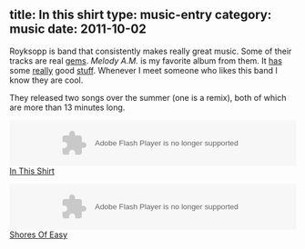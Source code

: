 title: In this shirt
type: music-entry
category: music
date: 2011-10-02
---

Royksopp is band that consistently makes really great music. Some of their tracks are real [gems][remind_me]. _Melody A.M._ is my favorite album from them. It [has][in_space] some [really][leno] good [stuff][so_easy]. Whenever I meet someone who likes this band I know they are cool.

They released two songs over the summer (one is a remix), both of which are more than 13 minutes long.

<object height="81" width="100%"> <param name="movie" value="http://player.soundcloud.com/player.swf?url=http%3A%2F%2Fapi.soundcloud.com%2Ftracks%2F22391656"></param> <param name="allowscriptaccess" value="always"></param> <embed allowscriptaccess="always" height="81" src="http://player.soundcloud.com/player.swf?url=http%3A%2F%2Fapi.soundcloud.com%2Ftracks%2F22391656" type="application/x-shockwave-flash" width="100%"></embed> </object>  <span><a
href="http://soundcloud.com/weeennnzzz/in-this-shirt">In This Shirt</a>

<object height="81" width="100%"> <param name="movie" value="http://player.soundcloud.com/player.swf?url=http%3A%2F%2Fapi.soundcloud.com%2Ftracks%2F22395103"></param> <param name="allowscriptaccess" value="always"></param> <embed allowscriptaccess="always" height="81" src="http://player.soundcloud.com/player.swf?url=http%3A%2F%2Fapi.soundcloud.com%2Ftracks%2F22395103" type="application/x-shockwave-flash" width="100%"></embed> </object>  <span><a
href="http://soundcloud.com/isdobleac/shores-of-easy">Shores Of Easy</a>



[remind_me]:https://www.youtube.com/watch?v=eo4u4JJAPGk&ob=av2e
[in_space]:http://www.youtube.com/watch?v=QLnFpjHArwQ
[leno]:http://www.youtube.com/watch?v=qb9WgYW0ruE
[so_easy]:http://www.youtube.com/watch?v=bmatItacEvM
